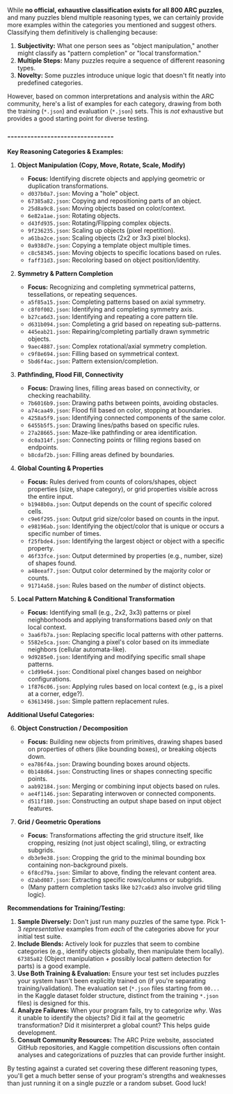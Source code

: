 
While **no official, exhaustive classification exists for all 800 ARC puzzles**, and many puzzles blend multiple reasoning types, we can certainly provide more examples within the categories you mentioned and suggest others. Classifying them definitively is challenging because:

1.  **Subjectivity:** What one person sees as "object manipulation," another might classify as "pattern completion" or "local transformation."
2.  **Multiple Steps:** Many puzzles require a sequence of different reasoning types.
3.  **Novelty:** Some puzzles introduce unique logic that doesn't fit neatly into predefined categories.

However, based on common interpretations and analysis within the ARC community, here's a list of examples for each category, drawing from both the training (`*.json`) and evaluation (`*.json`) sets. This is *not* exhaustive but provides a good starting point for diverse testing.

### --------------------------------

**Key Reasoning Categories & Examples:**

1.  **Object Manipulation (Copy, Move, Rotate, Scale, Modify)**
    *   **Focus:** Identifying discrete objects and applying geometric or duplication transformations.
    *   `d037b0a7.json`: Moving a "hole" object.
    *   `67385a82.json`: Copying and repositioning parts of an object.
    *   `25d8a9c8.json`: Moving objects based on color/context.
    *   `6e82a1ae.json`: Rotating objects.
    *   `d43fd935.json`: Rotating/Flipping complex objects.
    *   `9f236235.json`: Scaling up objects (pixel repetition).
    *   `a61ba2ce.json`: Scaling objects (2x2 or 3x3 pixel blocks).
    *   `0a938d7e.json`: Copying a template object multiple times.
    *   `c8c58345.json`: Moving objects to specific locations based on rules.
    *   `faff31d3.json`: Recoloring based on object position/identity.

2.  **Symmetry & Pattern Completion**
    *   **Focus:** Recognizing and completing symmetrical patterns, tessellations, or repeating sequences.
    *   `a5f85a15.json`: Completing patterns based on axial symmetry.
    *   `c8f0f002.json`: Identifying and completing symmetry axis.
    *   `b27ca6d3.json`: Identifying and repeating a core pattern tile.
    *   `d631b094.json`: Completing a grid based on repeating sub-patterns.
    *   `445eab21.json`: Repairing/completing partially drawn symmetric objects.
    *   `9aec4887.json`: Complex rotational/axial symmetry completion.
    *   `c9f8e694.json`: Filling based on symmetrical context.
    *   `5bd6f4ac.json`: Pattern extension/completion.

3.  **Pathfinding, Flood Fill, Connectivity**
    *   **Focus:** Drawing lines, filling areas based on connectivity, or checking reachability.
    *   `7b6016b9.json`: Drawing paths between points, avoiding obstacles.
    *   `a74caa49.json`: Flood fill based on color, stopping at boundaries.
    *   `4258a5f9.json`: Identifying connected components of the same color.
    *   `6455b5f5.json`: Drawing lines/paths based on specific rules.
    *   `27a28665.json`: Maze-like pathfinding or area identification.
    *   `dc0a314f.json`: Connecting points or filling regions based on endpoints.
    *   `b8cdaf2b.json`: Filling areas defined by boundaries.

4.  **Global Counting & Properties**
    *   **Focus:** Rules derived from counts of colors/shapes, object properties (size, shape category), or grid properties visible across the entire input.
    *   `b1948b0a.json`: Output depends on the count of specific colored cells.
    *   `c9e6f295.json`: Output grid size/color based on counts in the input.
    *   `e98196ab.json`: Identifying the object/color that is unique or occurs a specific number of times.
    *   `f25fbde4.json`: Identifying the largest object or object with a specific property.
    *   `46f33fce.json`: Output determined by properties (e.g., number, size) of shapes found.
    *   `a48eeaf7.json`: Output color determined by the majority color or counts.
    *   `91714a58.json`: Rules based on the *number* of distinct objects.

5.  **Local Pattern Matching & Conditional Transformation**
    *   **Focus:** Identifying small (e.g., 2x2, 3x3) patterns or pixel neighborhoods and applying transformations based *only* on that local context.
    *   `3aa6fb7a.json`: Replacing specific local patterns with other patterns.
    *   `5582e5ca.json`: Changing a pixel's color based on its immediate neighbors (cellular automata-like).
    *   `9d9285e0.json`: Identifying and modifying specific small shape patterns.
    *   `c1d99e64.json`: Conditional pixel changes based on neighbor configurations.
    *   `1f876c06.json`: Applying rules based on local context (e.g., is a pixel at a corner, edge?).
    *   `63613498.json`: Simple pattern replacement rules.

**Additional Useful Categories:**

6.  **Object Construction / Decomposition**
    *   **Focus:** Building new objects from primitives, drawing shapes based on properties of others (like bounding boxes), or breaking objects down.
    *   `ea786f4a.json`: Drawing bounding boxes around objects.
    *   `0b148d64.json`: Constructing lines or shapes connecting specific points.
    *   `aab92184.json`: Merging or combining input objects based on rules.
    *   `ae4f1146.json`: Separating interwoven or connected components.
    *   `d511f180.json`: Constructing an output shape based on input object features.

7.  **Grid / Geometric Operations**
    *   **Focus:** Transformations affecting the grid structure itself, like cropping, resizing (not just object scaling), tiling, or extracting subgrids.
    *   `db3e9e38.json`: Cropping the grid to the minimal bounding box containing non-background pixels.
    *   `6f8cd79a.json`: Similar to above, finding the relevant content area.
    *   `d2abd087.json`: Extracting specific rows/columns or subgrids.
    *   (Many pattern completion tasks like `b27ca6d3` also involve grid tiling logic).

**Recommendations for Training/Testing:**

1.  **Sample Diversely:** Don't just run many puzzles of the same type. Pick 1-3 *representative* examples from *each* of the categories above for your initial test suite.
2.  **Include Blends:** Actively look for puzzles that seem to combine categories (e.g., identify objects globally, then manipulate them locally). `67385a82` (Object manipulation + possibly local pattern detection for parts) is a good example.
3.  **Use Both Training & Evaluation:** Ensure your test set includes puzzles your system hasn't been explicitly trained on (if you're separating training/validation). The evaluation set (`*.json` files starting from `00...` in the Kaggle dataset folder structure, distinct from the training `*.json` files) is designed for this.
4.  **Analyze Failures:** When your program fails, try to categorize *why*. Was it unable to identify the objects? Did it fail at the geometric transformation? Did it misinterpret a global count? This helps guide development.
5.  **Consult Community Resources:** The ARC Prize website, associated GitHub repositories, and Kaggle competition discussions often contain analyses and categorizations of puzzles that can provide further insight.

By testing against a curated set covering these different reasoning types, you'll get a much better sense of your program's strengths and weaknesses than just running it on a single puzzle or a random subset. Good luck!
